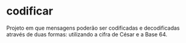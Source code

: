 # codificar
Projeto em que mensagens poderão ser codificadas e decodificadas através de duas formas: utilizando a cifra de César e a Base 64.
